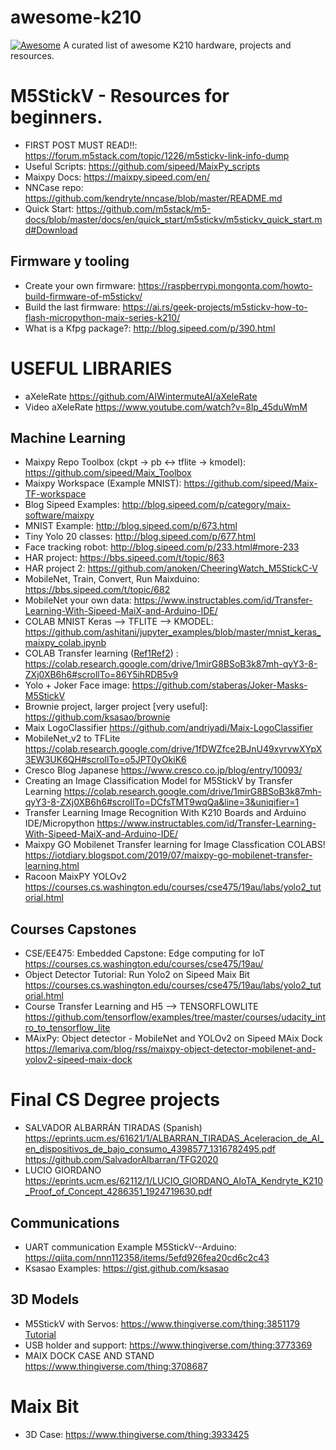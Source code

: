 # awesome-k210

[![Awesome](https://cdn.rawgit.com/sindresorhus/awesome/d7305f38d29fed78fa85652e3a63e154dd8e8829/media/badge.svg)](https://github.com/sindresorhus/awesome)
A curated list of awesome K210 hardware, projects and resources.


# M5StickV - Resources for beginners.

* FIRST POST MUST READ!!: https://forum.m5stack.com/topic/1226/m5stickv-link-info-dump
* Useful Scripts: https://github.com/sipeed/MaixPy_scripts
* Maixpy Docs: https://maixpy.sipeed.com/en/
* NNCase repo: https://github.com/kendryte/nncase/blob/master/README.md
* Quick Start: https://github.com/m5stack/m5-docs/blob/master/docs/en/quick_start/m5stickv/m5stickv_quick_start.md#Download

## Firmware y tooling
* Create your own firmware: https://raspberrypi.mongonta.com/howto-build-firmware-of-m5stickv/
* Build the last firmware: https://ai.rs/geek-projects/m5stickv-how-to-flash-micropython-maix-series-k210/
* What is a Kfpg package?: http://blog.sipeed.com/p/390.html

# USEFUL LIBRARIES
* aXeleRate https://github.com/AIWintermuteAI/aXeleRate
* Video aXeleRate https://www.youtube.com/watch?v=8lp_45duWmM

## Machine Learning
* Maixpy Repo Toolbox (ckpt  ->  pb  <->  tflite  ->  kmodel): https://github.com/sipeed/Maix_Toolbox
* Maixpy Workspace (Example MNIST): https://github.com/sipeed/Maix-TF-workspace
* Blog Sipeed Examples: http://blog.sipeed.com/p/category/maix-software/maixpy
* MNIST Example: http://blog.sipeed.com/p/673.html
* Tiny Yolo 20 classes: http://blog.sipeed.com/p/677.html
* Face tracking robot: http://blog.sipeed.com/p/233.html#more-233
* HAR project: https://bbs.sipeed.com/t/topic/863
* HAR project 2: https://github.com/anoken/CheeringWatch_M5StickC-V
* MobileNet, Train, Convert, Run Maixduino: https://bbs.sipeed.com/t/topic/682
* MobileNet your own data: https://www.instructables.com/id/Transfer-Learning-With-Sipeed-MaiX-and-Arduino-IDE/
* COLAB MNIST Keras --> TFLITE --> KMODEL: https://github.com/ashitani/jupyter_examples/blob/master/mnist_keras_maixpy_colab.ipynb
* COLAB Transfer learning ([Ref1](https://iotdiary.blogspot.com/2019/07/maixpy-go-mobilenet-transfer-learning.html)[Ref2](https://www.instructables.com/id/Transfer-Learning-With-Sipeed-MaiX-and-Arduino-IDE/)) : https://colab.research.google.com/drive/1mirG8BSoB3k87mh-qyY3-8-ZXj0XB6h6#scrollTo=86Y5ihRDB5v9
* Yolo + Joker Face image: https://github.com/staberas/Joker-Masks-M5StickV
* Brownie project, larger project [very useful]: https://github.com/ksasao/brownie
* Maix LogoClassifier https://github.com/andriyadi/Maix-LogoClassifier
* MobileNet_v2 to TFLite https://colab.research.google.com/drive/1fDWZfce2BJnU49xyrvwXYpX3EW3UK6QH#scrollTo=o5JPT0yOkiK6
* Cresco Blog Japanese https://www.cresco.co.jp/blog/entry/10093/
* Creating an Image Classification Model for M5StickV by Transfer Learning https://colab.research.google.com/drive/1mirG8BSoB3k87mh-qyY3-8-ZXj0XB6h6#scrollTo=DCfsTMT9wqQa&line=3&uniqifier=1
* Transfer Learning Image Recognition With K210 Boards and Arduino IDE/Micropython https://www.instructables.com/id/Transfer-Learning-With-Sipeed-MaiX-and-Arduino-IDE/
* Maixpy GO Mobilenet Transfer learning for Image Classfication COLABS! https://iotdiary.blogspot.com/2019/07/maixpy-go-mobilenet-transfer-learning.html
* Racoon MaixPY YOLOv2 https://courses.cs.washington.edu/courses/cse475/19au/labs/yolo2_tutorial.html
## Courses Capstones
* CSE/EE475: Embedded Capstone: Edge computing for IoT https://courses.cs.washington.edu/courses/cse475/19au/
* Object Detector Tutorial: Run Yolo2 on Sipeed Maix Bit https://courses.cs.washington.edu/courses/cse475/19au/labs/yolo2_tutorial.html
* Course Transfer Learning and H5 --> TENSORFLOWLITE https://github.com/tensorflow/examples/tree/master/courses/udacity_intro_to_tensorflow_lite
* MAixPy: Object detector - MobileNet and YOLOv2 on Sipeed MAix Dock https://lemariva.com/blog/rss/maixpy-object-detector-mobilenet-and-yolov2-sipeed-maix-dock

# Final CS Degree projects

* SALVADOR ALBARRÁN TIRADAS (Spanish) https://eprints.ucm.es/61621/1/ALBARRAN_TIRADAS_Aceleracion_de_AI_en_dispositivos_de_bajo_consumo_4398577_1316782495.pdf https://github.com/SalvadorAlbarran/TFG2020
* LUCIO GIORDANO https://eprints.ucm.es/62112/1/LUCIO_GIORDANO_AIoTA_Kendryte_K210_Proof_of_Concept_4286351_1924719630.pdf

## Communications

* UART communication Example M5StickV--Arduino: https://qiita.com/nnn112358/items/5efd926fea20cd6c2c43
* Ksasao Examples: https://gist.github.com/ksasao

## 3D Models

* M5StickV with Servos: https://www.thingiverse.com/thing:3851179 [Tutorial](https://yoichi-41.hatenablog.com/entry/2019/09/13/232137)
* USB holder and support: https://www.thingiverse.com/thing:3773369
* MAIX DOCK CASE AND STAND https://www.thingiverse.com/thing:3708687

# Maix Bit

* 3D Case: https://www.thingiverse.com/thing:3933425

